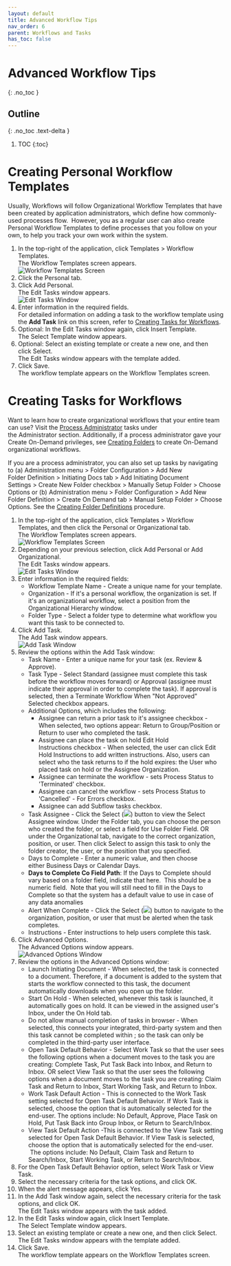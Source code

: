 ```yaml
---
layout: default
title: Advanced Workflow Tips
nav_order: 6
parent: Workflows and Tasks
has_toc: false
---
```

# Advanced Workflow Tips
{: .no_toc }

## Outline
{: .no_toc .text-delta }

1. TOC
{:toc}

# Creating Personal Workflow Templates
Usually, Workflows will follow Organizational Workflow Templates that have been created by application administrators, which define how commonly-used processes flow.  However, you as a regular user can also create Personal Workflow Templates to define processes that you follow on your own, to help you track your own work within the system.

1. In the top-right of the application, click Templates > Workflow Templates.  
    The Workflow Templates screen appears.  
    ![Workflow Templates Screen](/assets/images/workflow-templates-personal.png "Workflow Templates Screen")
2. Click the Personal tab.
3. Click Add Personal.  
    The Edit Tasks window appears.  
    ![Edit Tasks Window](/assets/images/edit-tasks-personal.png "Edit Tasks Window")
4. Enter information in the required fields.  
    For detailed information on adding a task to the workflow template using the **Add Task** link on this screen, refer to [Creating Tasks for Workflows](https://qaprod.qflow.com/QAction_help//Creating_Tasks_for_Workflows.htm).
5. Optional: In the Edit Tasks window again, click Insert Template.  
    The Select Template window appears.
6. Optional: Select an existing template or create a new one, and then click Select.  
    The Edit Tasks window appears with the template added.
7. Click Save.  
    The workflow template appears on the Workflow Templates screen.


# Creating Tasks for Workflows
Want to learn how to create organizational workflows that your entire team can use? Visit the [Process Administrator](https://qaprod.qflow.com/QAction_help//Creating_Folder_Definitions.htm) tasks under the Administrator section. Additionally, if a process administrator gave your Create On-Demand privileges, see [Creating Folders](https://qaprod.qflow.com/QAction_help//Creating_Folders.htm) to create On-Demand organizational workflows.

If you are a process administrator, you can also set up tasks by navigating to (a) Administration menu > Folder Configuration > Add New Folder Definition > Initiating Docs tab > Add Initiating Document Settings > Create New Folder checkbox > Manually Setup Folder > Choose Options or (b) Administration menu > Folder Configuration > Add New Folder Definition > Create On Demand tab > Manual Setup Folder > Choose Options. See the [Creating Folder Definitions](https://qaprod.qflow.com/QAction_help//Creating_Folder_Definitions.htm) procedure.

1. In the top-right of the application, click Templates > Workflow Templates, and then click the Personal or Organizational tab.  
    The Workflow Templates screen appears.  
    ![Workflow Templates Screen](/assets/images/workflow-templates-personal.png "Workflow Templates Screen")
2. Depending on your previous selection, click Add Personal or Add Organizational.  
    The Edit Tasks window appears.  
    ![Edit Tasks Window](/assets/images/edit-tasks-window-personal.jpeg "Edit Tasks Window")
3. Enter information in the required fields:
    - Workflow Template Name - Create a unique name for your template.
    - Organization - If it's a personal workflow, the organization is set. If it's an organizational workflow, select a position from the Organizational Hierarchy window.
    - Folder Type - Select a folder type to determine what workflow you want this task to be connected to.
4. Click Add Task.  
    The Add Task window appears.  
    ![Add Task Window](/assets/images/add-task-window.jpeg "Add Task Window")
5. Review the options within the Add Task window:
    - Task Name - Enter a unique name for your task (ex. Review & Approve).
    - Task Type - Select Standard (assignee must complete this task before the workflow moves forward) or Approval (assignee must indicate their approval in order to complete the task). If approval is selected, then a Terminate Workflow When "Not Approved" Selected checkbox appears.
    - Additional Options, which includes the following:
        - Assignee can return a prior task to it's assignee checkbox - When selected, two options appear: Return to Group/Position or Return to user who completed the task.
        - Assignee can place the task on hold Edit Hold Instructions checkbox - When selected, the user can click Edit Hold Instructions to add written instructions. Also, users can select who the task returns to if the hold expires: the User who placed task on hold or the Assignee Organization.
        - Assignee can terminate the workflow - sets Process Status to 'Terminated' checkbox.
        - Assignee can cancel the workflow - sets Process Status to 'Cancelled' - For Errors checkbox.
        - Assignee can add Subflow tasks checkbox.
    - Task Assignee - Click the Select (![](/assets/images/select-button.png)) button to view the Select Assignee window. Under the Folder tab, you can choose the person who created the folder, or select a field for Use Folder Field. OR under the Organizational tab, navigate to the correct organization, position, or user. Then click Select to assign this task to only the folder creator, the user, or the position that you specified.
    - Days to Complete - Enter a numeric value, and then choose either Business Days or Calendar Days.
    - **Days to Complete Co Field Path**: If the Days to Complete should vary based on a folder field, indicate that here.  This should be a numeric field.  Note that you will still need to fill in the Days to Complete so that the system has a default value to use in case of any data anomalies
    - Alert When Complete - Click the Select (![](/assets/images/select-button.png)) button to navigate to the organization, position, or user that must be alerted when the task completes.
    - Instructions - Enter instructions to help users complete this task.
6. Click Advanced Options.  
    The Advanced Options window appears.  
    ![Advanced Options Window](/assets/images/task-window-advanced-options.jpeg "Advanced Options Window")
7. Review the options in the Advanced Options window:
    - Launch Initiating Document - When selected, the task is connected to a document. Therefore, if a document is added to the system that starts the workflow connected to this task, the document automatically downloads when you open up the folder.
    - Start On Hold - When selected, whenever this task is launched, it automatically goes on hold. It can be viewed in the assigned user's Inbox, under the On Hold tab.
    - Do not allow manual completion of tasks in browser - When selected, this connects your integrated, third-party system and then this task cannot be completed within ; so the task can only be completed in the third-party user interface.
    - Open Task Default Behavior - Select Work Task so that the user sees the following options when a document moves to the task you are creating: Complete Task, Put Task Back into Inbox, and Return to Inbox. OR select View Task so that the user sees the following options when a document moves to the task you are creating: Claim Task and Return to Inbox, Start Working Task, and Return to Inbox.
    - Work Task Default Action - This is connected to the Work Task setting selected for Open Task Default Behavior. If Work Task is selected, choose the option that is automatically selected for the end-user. The options include: No Default, Approve, Place Task on Hold, Put Task Back into Group Inbox, or Return to Search/Inbox.
    - View Task Default Action -This is connected to the View Task setting selected for Open Task Default Behavior. If View Task is selected, choose the option that is automatically selected for the end-user.  The options include: No Default, Claim Task and Return to Search/Inbox, Start Working Task, or Return to Search/Inbox.
8. For the Open Task Default Behavior option, select Work Task or View Task.
9. Select the necessary criteria for the task options, and click OK.
10. When the alert message appears, click Yes.
11. In the Add Task window again, select the necessary criteria for the task options, and click OK.  
    The Edit Tasks window appears with the task added.
12. In the Edit Tasks window again, click Insert Template.  
    The Select Template window appears.
13. Select an existing template or create a new one, and then click Select.  
    The Edit Tasks window appears with the template added.
14. Click Save.  
    The workflow template appears on the Workflow Templates screen.